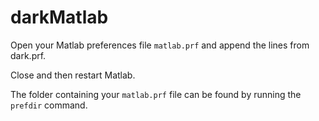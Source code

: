 darkMatlab
==========

Open your Matlab preferences file ``matlab.prf`` and append the lines from dark.prf.

Close and then restart Matlab.

The folder containing your ``matlab.prf`` file can be found by running the ``prefdir`` command.
